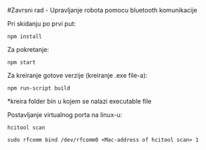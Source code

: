 #Zavrsni rad - Upravljanje robota pomocu bluetooth komunikacije


Pri skidanju po prvi put:

    npm install

Za pokretanje:

    npm start

Za kreiranje gotove verzije (kreiranje .exe file-a):

    npm run-script build

 *kreira folder bin u kojem se nalazi executable file



Postavljanje virtualnog porta na linux-u:

    hcitool scan 

    sudo rfcomm bind /dev/rfcomm0 <Mac-address of hcitool scan> 1
